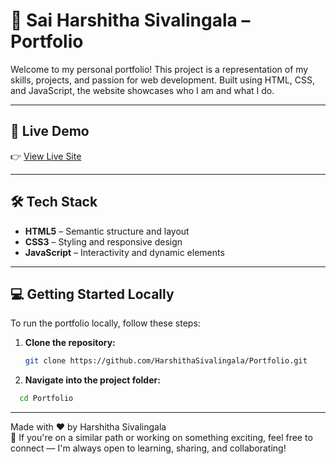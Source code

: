 # 💼 Sai Harshitha Sivalingala – Portfolio

Welcome to my personal portfolio! This project is a representation of my skills, projects, and passion for web development. Built using HTML, CSS, and JavaScript, the website showcases who I am and what I do.

---

## 🚀 Live Demo

👉 [View Live Site](https://harshithasv-portfolio.netlify.app)

---

## 🛠️ Tech Stack

- **HTML5** – Semantic structure and layout  
- **CSS3** – Styling and responsive design  
- **JavaScript** – Interactivity and dynamic elements

---

## 💻 Getting Started Locally

To run the portfolio locally, follow these steps:

1. **Clone the repository:**
   ```bash
   git clone https://github.com/HarshithaSivalingala/Portfolio.git
2. **Navigate into the project folder:**
```bash
  cd Portfolio
```  

---
Made with ❤️ by Harshitha Sivalingala    
🌱 If you're on a similar path or working on something exciting, feel free to connect — I'm always open to learning, sharing, and collaborating!

